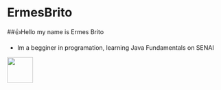 # ErmesBrito
##👍Hello my name is Ermes Brito
- Im a begginer in programation, learning Java Fundamentals on SENAI
<img src="https://cdn.jsdelivr.net/gh/devicons/devicon@latest/icons/java/java-original-wordmark.svg" width= 60 height=60 />
          
          
          
